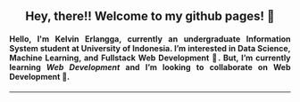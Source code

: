 <h2 align="center"> Hey, there!! Welcome to my github pages! 👋 </h2>

<h4 align="justify"> Hello, I'm Kelvin Erlangga, currently an undergraduate Information System student at University of Indonesia.  I’m interested in Data Science, Machine Learning, and Fullstack Web Development 👀. But, I’m currently learning <strong><em>Web Development</em></strong> and I’m looking to collaborate on Web Development 💞️. </h4>

---


<!---
kelvin2007/kelvin2007 is a ✨ special ✨ repository because its `README.md` (this file) appears on your GitHub profile.
You can click the Preview link to take a look at your changes.
--->
